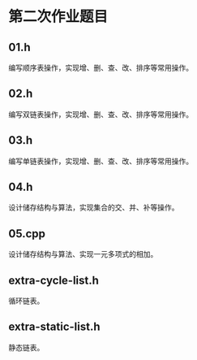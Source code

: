 # 第二次作业题目

## 01.h
编写顺序表操作，实现增、删、查、改、排序等常用操作。

## 02.h
编写双链表操作，实现增、删、查、改、排序等常用操作。

## 03.h
编写单链表操作，实现增、删、查、改、排序等常用操作。

## 04.h
设计储存结构与算法，实现集合的交、并、补等操作。

## 05.cpp
设计储存结构与算法、实现一元多项式的相加。

## extra-cycle-list.h
循环链表。

## extra-static-list.h
静态链表。